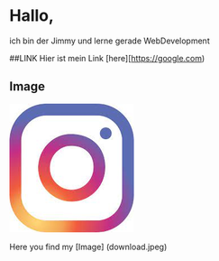 # Hallo,

ich bin der Jimmy und lerne gerade WebDevelopment

##LINK
Hier ist mein Link [here][https://google.com)


## Image
![github-git](download.jpeg)


Here you find my [Image] (download.jpeg)

